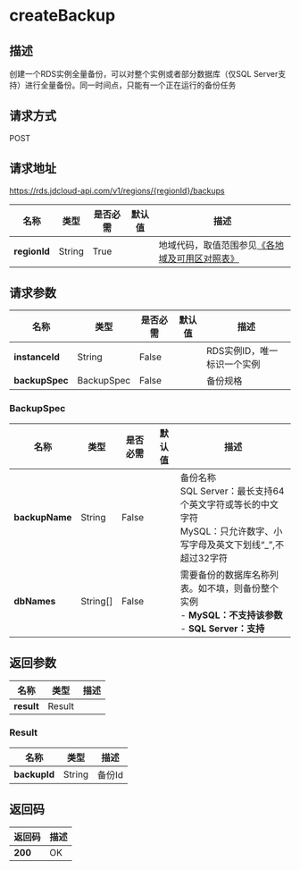 # createBackup


## 描述
创建一个RDS实例全量备份，可以对整个实例或者部分数据库（仅SQL Server支持）进行全量备份。同一时间点，只能有一个正在运行的备份任务

## 请求方式
POST

## 请求地址
https://rds.jdcloud-api.com/v1/regions/{regionId}/backups

|名称|类型|是否必需|默认值|描述|
|---|---|---|---|---|
|**regionId**|String|True| |地域代码，取值范围参见[《各地域及可用区对照表》](../Enum-Definitions/Regions-AZ.md)|

## 请求参数
|名称|类型|是否必需|默认值|描述|
|---|---|---|---|---|
|**instanceId**|String|False| |RDS实例ID，唯一标识一个实例|
|**backupSpec**|BackupSpec|False| |备份规格|

### BackupSpec
|名称|类型|是否必需|默认值|描述|
|---|---|---|---|---|
|**backupName**|String|False| |备份名称<br>SQL Server：最长支持64个英文字符或等长的中文字符<br>MySQL：只允许数字、小写字母及英文下划线“_”,不超过32字符|
|**dbNames**|String[]|False| |需要备份的数据库名称列表。如不填，则备份整个实例<br>- **MySQL：不支持该参数**<br>- **SQL Server：支持**|

## 返回参数
|名称|类型|描述|
|---|---|---|
|**result**|Result| |

### Result
|名称|类型|描述|
|---|---|---|
|**backupId**|String|备份Id|

## 返回码
|返回码|描述|
|---|---|
|**200**|OK|
